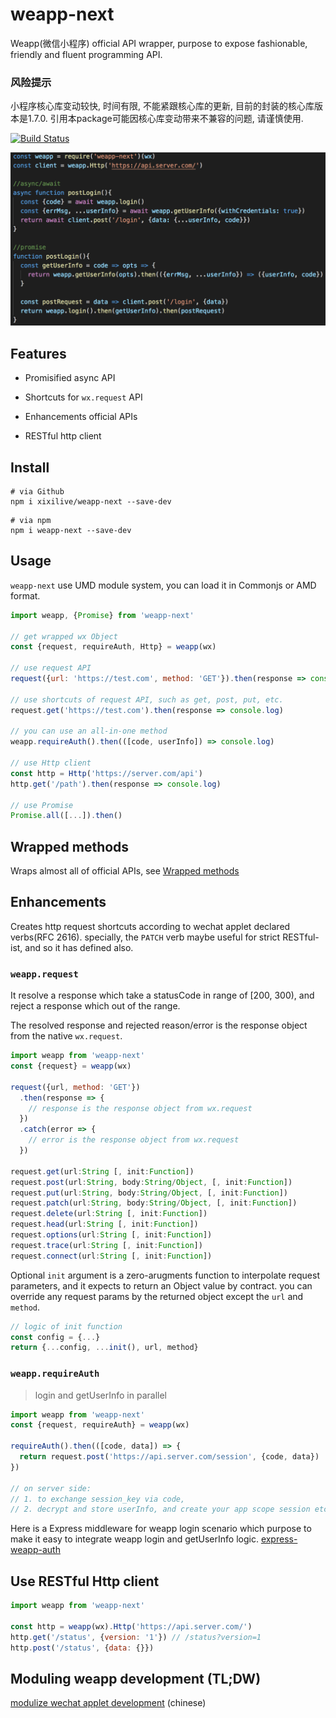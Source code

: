 # weapp-next

Weapp(微信小程序) official API wrapper, purpose to expose fashionable, friendly and fluent programming API.

### 风险提示

小程序核心库变动较快, 时间有限, 不能紧跟核心库的更新, 目前的封装的核心库版本是1.7.0. 引用本package可能因核心库变动带来不兼容的问题, 请谨慎使用.

[![Build Status](https://travis-ci.org/xixilive/weapp-next.svg?branch=master)](https://travis-ci.org/xixilive/weapp-next)

![weapp-screen-shot](./docs/screen-shot.png)

## Features

- Promisified async API

- Shortcuts for `wx.request` API

- Enhancements official APIs

- RESTful http client

## Install

```
# via Github
npm i xixilive/weapp-next --save-dev
```

```
# via npm
npm i weapp-next --save-dev
```

## Usage

`weapp-next` use UMD module system, you can load it in Commonjs or AMD format.

```js
import weapp, {Promise} from 'weapp-next'

// get wrapped wx Object
const {request, requireAuth, Http} = weapp(wx)

// use request API
request({url: 'https://test.com', method: 'GET'}).then(response => console.log)

// use shortcuts of request API, such as get, post, put, etc.
request.get('https://test.com').then(response => console.log)

// you can use an all-in-one method
weapp.requireAuth().then(([code, userInfo]) => console.log)

// use Http client
const http = Http('https://server.com/api')
http.get('/path').then(response => console.log)

// use Promise
Promise.all([...]).then()
```

## Wrapped methods

Wraps almost all of official APIs, see [Wrapped methods](./docs/METHODS.md)

## Enhancements

Creates http request shortcuts according to wechat applet declared verbs(RFC 2616). specially, the `PATCH` verb maybe useful for strict RESTful-ist, and so it has defined also.

### `weapp.request`

It resolve a response which take a statusCode in range of [200, 300), and reject a response which out of the range.

The resolved response and rejected reason/error is the response object from the native `wx.request`.

```js
import weapp from 'weapp-next'
const {request} = weapp(wx)

request({url, method: 'GET'})
  .then(response => {
    // response is the response object from wx.request
  })
  .catch(error => {
    // error is the response object from wx.request
  })

request.get(url:String [, init:Function])
request.post(url:String, body:String/Object, [, init:Function])
request.put(url:String, body:String/Object, [, init:Function])
request.patch(url:String, body:String/Object, [, init:Function])
request.delete(url:String [, init:Function])
request.head(url:String [, init:Function])
request.options(url:String [, init:Function])
request.trace(url:String [, init:Function])
request.connect(url:String [, init:Function])
```

Optional `init` argument is a zero-arugments function to interpolate request parameters, and it expects to return an Object value by contract. you can override any request params by the returned object except the `url` and `method`.

```js
// logic of init function
const config = {...}
return {...config, ...init(), url, method}
```

### `weapp.requireAuth`

> login and getUserInfo in parallel

```js
import weapp from 'weapp-next'
const {request, requireAuth} = weapp(wx)

requireAuth().then(([code, data]) => {
  return request.post('https://api.server.com/session', {code, data})  
})

// on server side:
// 1. to exchange session_key via code,
// 2. decrypt and store userInfo, and create your app scope session etc.
```

Here is a Express middleware for weapp login scenario which purpose to make it easy to integrate weapp login and getUserInfo logic. [express-weapp-auth](https://github.com/xixilive/express-weapp-auth)

## Use RESTful Http client

```js
import weapp from 'weapp-next'

const http = weapp(wx).Http('https://api.server.com/')
http.get('/status', {version: '1'}) // /status?version=1
http.post('/status', {data: {}})
```

## Moduling weapp development (TL;DW)

 [modulize wechat applet development](https://gist.github.com/xixilive/5bf1cde16f898faff2e652dbd08cf669) (chinese)

